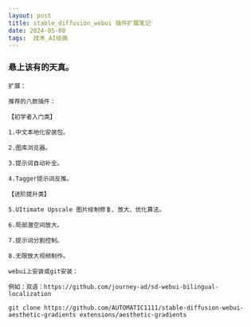 ```yaml
---
layout: post  
title: stable_diffusion_webui 插件扩展笔记
date: 2024-05-08  
tags:  技术_AI绘画
---
```

### 悬上该有的天真。

```
扩展：

推荐的八款插件：

【初学者入门类】

1.中文本地化安装包。

2.图库浏览器。

3.提示词自动补全。

4.Tagger提示词反推。

【进阶提升类】

5.UItimate Upscale 图片绘制修复、放大、优化算法。

6.局部潜空间放大。

7.提示词分割控制。

8.无限放大视频制作。

webui上安装或git安装：

例如：双语：https://github.com/journey-ad/sd-webui-bilingual-localization

git clone https://github.com/AUTOMATIC1111/stable-diffusion-webui-aesthetic-gradients extensions/aesthetic-gradients

```

<br/> 
<br/> 
<br/> 
<br/> 
<br/> 
<br/> 
<br/> 
<br/> 
<br/> 
<br/> 
<br/> 
<br/> 